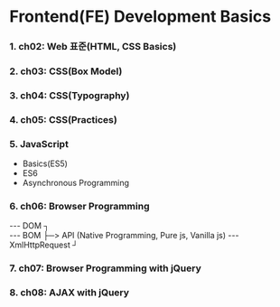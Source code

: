 # Frontend(FE) Development Basics

### 1. ch02: Web 표준(HTML, CSS Basics)
### 2. ch03: CSS(Box Model)
### 3. ch04: CSS(Typography)
### 4. ch05: CSS(Practices)
### 5. JavaScript
- Basics(ES5)
- ES6
- Asynchronous Programming

### 6. ch06: Browser Programming
--- DOM		   		 ┐						       
--- BOM		    	 ├─> API (Native Programming, Pure js, Vanilla js)
--- XmlHttpRequest   ┘	

### 7. ch07: Browser Programming with jQuery
### 8. ch08: AJAX with jQuery
